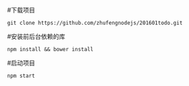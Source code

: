 #下载项目
```
git clone https://github.com/zhufengnodejs/201601todo.git
```
#安装前后台依赖的库
```
npm install && bower install
```
#启动项目
```
npm start
```